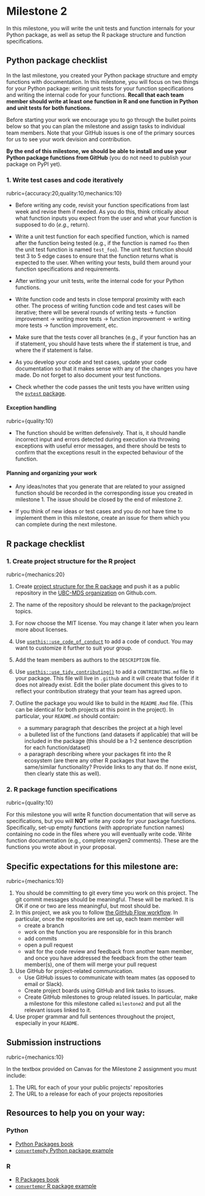 # Milestone 2

In this milestone, you will write the unit tests and function internals for your Python package, as well as setup the R package structure and function specifications.

## Python package checklist

In the last milestone, you created your Python package structure and empty functions with documentation. In this milestone, you will focus on two things for your Python package: writing unit tests for your function specifications and writing the internal code for your functions. **Recall that each team member should write at least one function in R and one function in Python and unit tests for both functions.** 

Before starting your work we encourage you to go through the bullet points below so that you can plan the milestone and assign tasks to individual team members. Note that your GitHub issues is one of the primary sources for us to see your work devision and contribution.  

**By the end of this milestone, we should be able to install and use your Python package functions from GitHub** (you do not need to publish your package on PyPI yet).

### 1. Write test cases and code iteratively
rubric={accuracy:20,quality:10,mechanics:10}

- Before writing any code, revisit your function specifications from last week and revise them if needed. As you do this, think critically about what function inputs you expect from the user and what your function is supposed to do (*e.g.,* return). 

- Write a unit test function for each specified function, which is named after the function being tested (e.g., if the function is named `foo` then the unit test function is named `test_foo`). The unit test function should test 3 to 5 edge cases to ensure that the function returns what is expected to the user. When writing your tests, build them around your function specifications and requirements.

- After writing your unit tests, write the internal code for your Python functions.

- Write function code and tests in close temporal proximity with each other. The process of writing function code and test cases will be iterative; there will be several rounds of writing tests $\rightarrow$ function improvement $\rightarrow$ writing more tests $\rightarrow$ function improvement $\rightarrow$ writing more tests $\rightarrow$ function improvement, etc. 

- Make sure that the tests cover all branches (e.g., if your function has an if statement, you should have tests where the if statement is true, and where the if statement is false.

- As you develop your code and test cases, update your code documentation so that it makes sense with any of the changes you have made. Do not forget to also document your test functions.  

- Check whether the code passes the unit tests you have written using the [`pytest` package](https://docs.pytest.org/en/latest/getting-started.html).

#### Exception handling 
rubric={quality:10}
- The function should be written defensively. That is, it should handle incorrect input and errors detected during execution via throwing exceptions with useful error messages, and there should be tests to confirm that the exceptions result in the expected behaviour of the function. 

#### Planning and organizing your work
- Any ideas/notes that you generate that are related to your assigned function should be recorded in the corresponding issue you created in milestone 1. The issue should be closed by the end of milestone 2.

- If you think of new ideas or test cases and you do not have time to implement them in this milestone, create an issue for them which you can complete during the next milestone. 

## R package checklist

### 1. Create project structure for the R project
rubric={mechanics:20}

1. Create [project structure for the R package](https://r-pkgs.org/whole-game.html) and push it as a public repository in the [UBC-MDS organization](https://github.com/UBC-MDS/) on Github.com. 

1. The name of the repository should be relevant to the package/project topics.

1. For now choose the MIT license. You may change it later when you learn more about licenses.  

1. Use [`usethis::use_code_of_conduct`](https://usethis.r-lib.org/reference/use_code_of_conduct.html) to add a code of conduct. You may want to customize it further to suit your group.

1. Add the team members as authors to the `DESCRIPTION` file.
 
1. Use [`usethis::use_tidy_contributing()`](https://usethis.r-lib.org/reference/tidyverse.html) to add a `CONTRIBUTING.md` file to your package. This file will live in `.github` and it will create that folder if it does not already exist. Edit the boiler plate document this gives to to reflect your contribution strategy that your team has agreed upon. 

1. Outline the package you would like to build in the `README.Rmd` file. (This can be identical for both projects at this point in the project). In particular, your `README.md` should contain:  
    - a summary paragraph that describes the project at a high level
    - a bulleted list of the functions (and datasets if applicable) that will be included in the package (this should be a 1-2 sentence description for each function/dataset)
    - a paragraph describing where your packages fit into the R ecosystem (are there any other R packages that have the same/similar functionality? Provide links to any that do. If none exist, then clearly state this as well).  

### 2. R package function specifications
rubric={quality:10}

For this milestone you will write R function documentation that will serve as specifications, but you will **NOT** write any code for your package functions. Specifically, set-up empty functions (with appropriate function names) containing no code in the files where you will eventually write code. Write function documentation (e.g., complete roxygen2 comments). These are the functions you wrote about in your proposal.


## Specific expectations for this milestone are:
rubric={mechanics:10}

1. You should be committing to git every time you work on this project. The git commit messages should be meaningful. These will be marked. It is OK if one or two are less meaningful, but most should be.
2. In this project, we ask you to follow [the GitHub Flow workflow](https://guides.github.com/introduction/flow/). In particular, once the repositories are set up, each team member will 
    - create a branch
    - work on the function you are responsible for in this branch
    - add commits 
    - open a pull request
    - wait for the code review and feedback from another team member, and once you have addressed the feedback from the other team member(s), one of them will merge your pull request 
3. Use GitHub for project-related communication. 
    - Use GitHub issues to communicate with team mates (as opposed to email or Slack).
    - Create project boards using GitHub and link tasks to issues.
    - Create GitHub milestones to group related issues.  In particular, make a milestone for this milestone called `milestone2` and put all the relevant issues linked to it.
4. Use proper grammar and full sentences throughout the project, especially in your `README`. 

## Submission instructions
rubric={mechanics:10}

In the textbox provided on Canvas for the Milestone 2 assignment you must include:
1. The URL for each of your your public projects' repositories
2. The URL to a release for each of your projects repositories

## Resources to help you on your way:

### Python  
- [Python Packages book](https://py-pkgs.org/)
- [`convertempPy` Python package example](https://github.com/ttimbers/convertempPy)

### R  
- [R Packages book](https://r-pkgs.org/)
- [`convertempr` R package example](https://github.com/ttimbers/convertempr)
